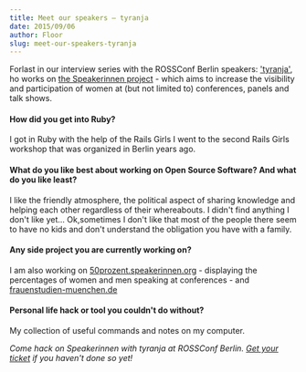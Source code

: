 ```yaml
---
title: Meet our speakers – tyranja
date: 2015/09/06
author: Floor
slug: meet-our-speakers-tyranja
---
```


Forlast in our interview series with the ROSSConf Berlin speakers: ['tyranja'](https://github.com/tyranja), ho works on [the Speakerinnen project](http://speakerinnen.org/) - which aims to increase the visibility and participation of women at (but not limited to) conferences, panels and talk shows.

#### How did you get into Ruby?
I got in Ruby with the help of the Rails Girls I went to the second Rails Girls workshop that was organized in Berlin years ago.

#### What do you like best about working on Open Source Software? And what do you like least?
I like the friendly atmosphere, the political aspect of sharing knowledge and helping each other regardless of their whereabouts. I didn't find anything I don't like yet... Ok,sometimes I don't like that most of the people there seem to have no kids and don't understand the obligation you have with a family.

#### Any side project you are currently working on?
I am also working on [50prozent.speakerinnen.org](http://50prozent.speakerinnen.org) - displaying the percentages of women and men speaking at conferences - and [frauenstudien-muenchen.de](http://www.frauenstudien-muenchen.de/)

#### Personal life hack or tool you couldn't do without?
My collection of useful commands and notes on my computer.  

_Come hack on Speakerinnen with tyranja at ROSSConf Berlin. [Get your ticket](/event/berlin/#tickets) if you haven't done so yet!_

